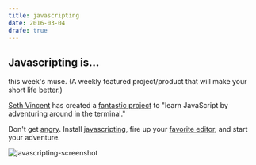 ```yaml
---
title: javascripting
date: 2016-03-04
drafe: true
---
```


## Javascripting is...

this week's muse. (A weekly featured project/product that will make your short life better.)


[Seth Vincent](https://github.com/sethvincent) has created a [fantastic
project](https://github.com/sethvincent/javascripting) to "learn JavaScript by adventuring around in the terminal."


Don't get [angry](http://pastebin.com/hsgbfQcR). Install [javascripting](https://github.com/sethvincent/javascripting),
fire up your [favorite editor](https://www.gnu.org/software/emacs/), and start your adventure.


![javascripting-screenshot](https://raw.githubusercontent.com/workshopper/javascripting/master/javascripting.gif)
